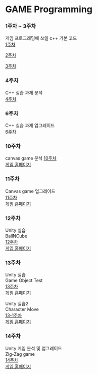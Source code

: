 # GAME Programming

### 1주차 ~ 3주차
게임 프로그래밍에 쓰일 c++ 기본 코드  
[1주차](https://github.com/Kimra0467/game/tree/main/week1)  
  
[2주차](https://github.com/Kimra0467/game/tree/main/week2)  
  
[3주차](https://github.com/Kimra0467/game/tree/main/week3)  
  

### 4주차
C++ 실습 과제 분석  
[4주차](https://github.com/Kimra0467/game/tree/main/week4/report)  

### 6주차
C++ 실습 과제 업그레이드  
[6주차](https://github.com/Kimra0467/game/tree/main/week6/report)  

### 10주차
canvas game 분석
[10주차](https://github.com/Kimra0467/game/tree/main/week11/report)  
[게임 홈페이지](https://kimra0467.github.io/game/week11/report/canvas_game.html)  

### 11주차
Canvas game 업그레이드  
[11주차](https://github.com/Kimra0467/game/tree/main/week12/report)  
[게임 홈페이지](https://kimra0467.github.io/game/week12/report/canvas_game_upgrade.html)  

### 12주차
Unity 실습  
BallNCube  
[12주차](https://kimra0467.github.io/game/week13)  
[게임 홈페이지](https://kimra0467.github.io/game/week13/index.html)  

### 13주차
Unity 실습  
Game Object Test  
[13주차](https://kimra0467.github.io/game/week14)  
[게임 홈페이지](https://kimra0467.github.io/game/week14/index.html)  
  
Unity 실습2  
Character Move  
[13-1주차](https://kimra0467.github.io/game/week14-1)  
[게임 홈페이지](https://kimra0467.github.io/game/week14-1/index.html)  

### 14주차
Unity 게임 분석 및 업그레이드  
Zig-Zag game   
[14주차](https://kimra0467.github.io/game/week15)  
[게임 홈페이지](https://kimra0467.github.io/game/week15/new/index.html)  
